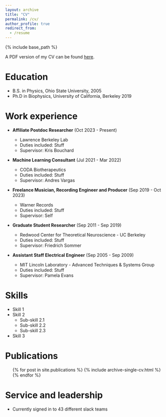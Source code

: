 ```yaml
---
layout: archive
title: "CV"
permalink: /cv/
author_profile: true
redirect_from:
  - /resume
---
```


{% include base_path %}

A PDF version of my CV can be found [here](https://chris-warner-ii.github.io/files/Warner_resume.pdf).

Education
======
* B.S. in Physics, Ohio State University, 2005
* Ph.D in Biophysics, University of California, Berkeley 2019

Work experience
======

* **Affiliate Postdoc Researcher** (Oct 2023 - Present)
  * Lawrence Berkeley Lab
  * Duties included: Stuff
  * Supervisor: Kris Bouchard

* **Machine Learning Consultant** (Jul 2021 - Mar 2022)
  * CODA Biotherapeutics
  * Duties included: Stuff
  * Supervisor: Andres Vargas

* **Freelance Musician, Recording Engineer and Producer** (Sep 2019 - Oct 2023)
  * Warner Records
  * Duties included: Stuff
  * Supervisor: Self  

* **Graduate Student Researcher** (Sep 2011 - Sep 2019)
  * Redwood Center for Theoretical Neuroscience - UC Berkeley
  * Duties included: Stuff
  * Supervisor: Friedrich Sommer

* **Assistant Staff Electrical Engineer** (Sep 2005 - Sep 2009)
  * MIT Lincoln Laboratory - Advanced Techniques & Systems Group
  * Duties included: Stuff
  * Supervisor: Pamela Evans  
  
Skills
======
* Skill 1
* Skill 2
  * Sub-skill 2.1
  * Sub-skill 2.2
  * Sub-skill 2.3
* Skill 3

Publications
======
  <ul>{% for post in site.publications %}
    {% include archive-single-cv.html %}
  {% endfor %}</ul>
  
<!--  
Talks
======
  <ul>{% for post in site.talks %}
    {% include archive-single-talk-cv.html %}
  {% endfor %}</ul>
  
Teaching
======
  <ul>{% for post in site.teaching %}
    {% include archive-single-cv.html %}
  {% endfor %}</ul>

-->  
  
Service and leadership
======
* Currently signed in to 43 different slack teams
